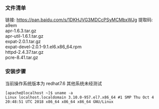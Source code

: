 ### 文件清单  
链接: https://pan.baidu.com/s/1DKHJVG3MDCcPSyMCMbxWJg 提取码: a9em  
apr-1.6.3.tar.gz  
apr-util-1.6.1.tar.gz  
expat-2.0.1.tar.gz  
expat-devel-2.0.1-9.1.el6.x86_64.rpm  
httpd-2.4.37.tar.gz  
pcre-8.41.tar.gz  

### 安装步骤
当前操作系统版本为 redhat7.6 其他系统未经测试
```shell
[apache@localhost ~]$ uname -a
Linux localhost.localdomain 3.10.0-957.el7.x86_64 #1 SMP Thu Oct 4 20:48:51 UTC 2018 x86_64 x86_64 x86_64 GNU/Linux
```
